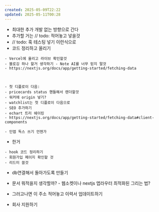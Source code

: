 ```yaml
---
created: 2025-05-09T22:22
updated: 2025-05-11T00:28
---
```


- 최대한 추가 개발 없는 방향으로 간다
- 추가할 거는 // todo: 적어놓고 넣을것
- // todo: 훅 테스팅 넣기 이런식으로
- 코드 정리하고 올리기
```
- Vercel에 올리고 라이브 확인할것
- 블로깅 하나 할거 생각하기 - Note AI를 너무 믿지 말것 
- https://nextjs.org/docs/app/getting-started/fetching-data



- 첫 디플로이 다음:
- pricecards status 핸들해서 렌더할것
- 워커에 origin 넣기?
- watchlist는 첫 디플로이 다음으로
- SEO 추가하기
- echart 트리 쉐이킹
- https://nextjs.org/docs/app/getting-started/fetching-data#client-components

- 인앱 독스 쓰기 언젠가

```

- 한거
```
- hook 코드 정리하기
- 회원가입 페이지 확인할 것
- 리드미 쓸것

```


- db연결해서 돌아가도록 만들기
- 문서 뭐적을지 생각할까? - 웹소켓이나 nextjs 앱라우터 최적화된 그리는 법?



- 그러고나면 이 주소 적어놓고 이력서 업데이트하기
- 회사 지원하기